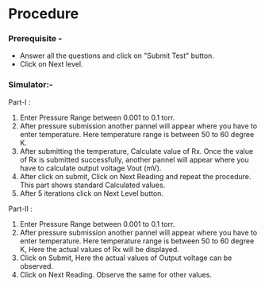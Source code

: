 # Procedure

### Prerequisite - 
- Answer all the questions and click on "Submit Test" button.
- Click on Next level.

 ### Simulator:-

Part-I :
1. Enter Pressure Range between 0.001 to 0.1 torr.  
2. After pressure submission another pannel will appear where you have to enter temperature. Here temperature range is between 50 to 60 degree K.  
3. After submitting the temperature, Calculate value of Rx. Once the value of Rx is submitted successfully, another pannel will appear where you have to calculate output voltage Vout (mV). 
4. After click on submit, Click on Next Reading and repeat the procedure. This part shows standard Calculated values.
5. After 5 iterations click on Next Level button.

Part-II :
1. Enter Pressure Range between 0.001 to 0.1 torr.  
2. After pressure submission another pannel will appear where you have to enter temperature. Here temperature range is between 50 to 60 degree K, Here the actual values of Rx will be displayed.
3. Click on Submit, Here the actual values of Output voltage can be observed. 
4. Click on Next Reading. Observe the same for other values.

